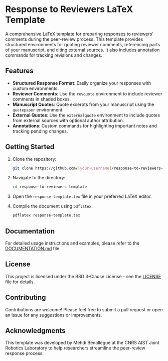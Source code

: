 # Response to Reviewers LaTeX Template

A comprehensive LaTeX template for preparing responses to reviewers' comments during the peer-review process. This template provides structured environments for quoting reviewer comments, referencing parts of your manuscript, and citing external sources. It also includes annotation commands for tracking revisions and changes.

## Features

- **Structured Response Format**: Easily organize your responses with custom environments.
- **Reviewer Comments**: Use the `revquote` environment to include reviewer comments in shaded boxes.
- **Manuscript Quotes**: Quote excerpts from your manuscript using the `quotepaper` environment.
- **External Quotes**: Use the `externalquote` environment to include quotes from external sources with optional author attribution.
- **Annotations**: Custom commands for highlighting important notes and tracking pending changes.

## Getting Started

1. Clone the repository:
   ```bash
   git clone https://github.com/[your-username]/response-to-reviewers-template.git
   ```

2. Navigate to the directory:
   ```bash
   cd response-to-reviewers-template
   ```

3. Open the `response-template.tex` file in your preferred LaTeX editor.

4. Compile the document using `pdflatex`:
   ```bash
   pdflatex response-template.tex
   ```

## Documentation

For detailed usage instructions and examples, please refer to the [DOCUMENTATION.md](DOCUMENTATION.md) file.

## License

This project is licensed under the BSD 3-Clause License - see the [LICENSE](LICENSE) file for details.

## Contributing

Contributions are welcome! Please feel free to submit a pull request or open an issue for any suggestions or improvements.

## Acknowledgments

This template was developed by Mehdi Benallegue at the CNRS AIST Joint Robotics Laboratory to help researchers streamline the peer-review response process.

